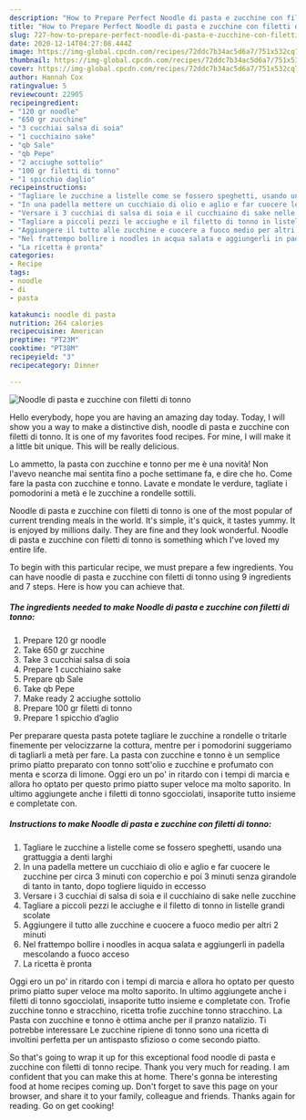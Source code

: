 ```yaml
---
description: "How to Prepare Perfect Noodle di pasta e zucchine con filetti di tonno"
title: "How to Prepare Perfect Noodle di pasta e zucchine con filetti di tonno"
slug: 727-how-to-prepare-perfect-noodle-di-pasta-e-zucchine-con-filetti-di-tonno
date: 2020-12-14T04:27:08.444Z
image: https://img-global.cpcdn.com/recipes/72ddc7b34ac5d6a7/751x532cq70/noodle-di-pasta-e-zucchine-con-filetti-di-tonno-recipe-main-photo.jpg
thumbnail: https://img-global.cpcdn.com/recipes/72ddc7b34ac5d6a7/751x532cq70/noodle-di-pasta-e-zucchine-con-filetti-di-tonno-recipe-main-photo.jpg
cover: https://img-global.cpcdn.com/recipes/72ddc7b34ac5d6a7/751x532cq70/noodle-di-pasta-e-zucchine-con-filetti-di-tonno-recipe-main-photo.jpg
author: Hannah Cox
ratingvalue: 5
reviewcount: 22905
recipeingredient:
- "120 gr noodle"
- "650 gr zucchine"
- "3 cucchiai salsa di soia"
- "1 cucchiaino sake"
- "qb Sale"
- "qb Pepe"
- "2 acciughe sottolio"
- "100 gr filetti di tonno"
- "1 spicchio daglio"
recipeinstructions:
- "Tagliare le zucchine a listelle come se fossero speghetti, usando una grattuggia a denti larghi"
- "In una padella mettere un cucchiaio di olio e aglio e far cuocere le zucchine per circa 3 minuti con coperchio e poi 3 minuti senza girandole di tanto in tanto, dopo togliere liquido in eccesso"
- "Versare i 3 cucchiai di salsa di soia e il cucchiaino di sake nelle zucchine"
- "Tagliare a piccoli pezzi le acciughe e il filetto di tonno in listelle grandi scolate"
- "Aggiungere il tutto alle zucchine e cuocere a fuoco medio per altri 2 minuti"
- "Nel frattempo bollire i noodles in acqua salata e aggiungerli in padella mescolando a fuoco acceso"
- "La ricetta è pronta"
categories:
- Recipe
tags:
- noodle
- di
- pasta

katakunci: noodle di pasta 
nutrition: 264 calories
recipecuisine: American
preptime: "PT23M"
cooktime: "PT38M"
recipeyield: "3"
recipecategory: Dinner

---
```



![Noodle di pasta e zucchine con filetti di tonno](https://img-global.cpcdn.com/recipes/72ddc7b34ac5d6a7/751x532cq70/noodle-di-pasta-e-zucchine-con-filetti-di-tonno-recipe-main-photo.jpg)

Hello everybody, hope you are having an amazing day today. Today, I will show you a way to make a distinctive dish, noodle di pasta e zucchine con filetti di tonno. It is one of my favorites food recipes. For mine, I will make it a little bit unique. This will be really delicious.

Lo ammetto, la pasta con zucchine e tonno per me è una novità! Non l&#39;avevo neanche mai sentita fino a poche settimane fa, e dire che ho. Come fare la pasta con zucchine e tonno. Lavate e mondate le verdure, tagliate i pomodorini a metà e le zucchine a rondelle sottili.

Noodle di pasta e zucchine con filetti di tonno is one of the most popular of current trending meals in the world. It's simple, it's quick, it tastes yummy. It is enjoyed by millions daily. They are fine and they look wonderful. Noodle di pasta e zucchine con filetti di tonno is something which I've loved my entire life.


To begin with this particular recipe, we must prepare a few ingredients. You can have noodle di pasta e zucchine con filetti di tonno using 9 ingredients and 7 steps. Here is how you can achieve that.

<!--inarticleads1-->

##### The ingredients needed to make Noodle di pasta e zucchine con filetti di tonno:

1. Prepare 120 gr noodle
1. Take 650 gr zucchine
1. Take 3 cucchiai salsa di soia
1. Prepare 1 cucchiaino sake
1. Prepare qb Sale
1. Take qb Pepe
1. Make ready 2 acciughe sottolio
1. Prepare 100 gr filetti di tonno
1. Prepare 1 spicchio d’aglio


Per preparare questa pasta potete tagliare le zucchine a rondelle o tritarle finemente per velocizzarne la cottura, mentre per i pomodorini suggeriamo di tagliarli a metà per fare. La pasta con zucchine e tonno è un semplice primo piatto preparato con tonno sott&#39;olio e zucchine e profumato con menta e scorza di limone. Oggi ero un po&#39; in ritardo con i tempi di marcia e allora ho optato per questo primo piatto super veloce ma molto saporito. In ultimo aggiungete anche i filetti di tonno sgocciolati, insaporite tutto insieme e completate con. 

<!--inarticleads2-->

##### Instructions to make Noodle di pasta e zucchine con filetti di tonno:

1. Tagliare le zucchine a listelle come se fossero speghetti, usando una grattuggia a denti larghi
1. In una padella mettere un cucchiaio di olio e aglio e far cuocere le zucchine per circa 3 minuti con coperchio e poi 3 minuti senza girandole di tanto in tanto, dopo togliere liquido in eccesso
1. Versare i 3 cucchiai di salsa di soia e il cucchiaino di sake nelle zucchine
1. Tagliare a piccoli pezzi le acciughe e il filetto di tonno in listelle grandi scolate
1. Aggiungere il tutto alle zucchine e cuocere a fuoco medio per altri 2 minuti
1. Nel frattempo bollire i noodles in acqua salata e aggiungerli in padella mescolando a fuoco acceso
1. La ricetta è pronta


Oggi ero un po&#39; in ritardo con i tempi di marcia e allora ho optato per questo primo piatto super veloce ma molto saporito. In ultimo aggiungete anche i filetti di tonno sgocciolati, insaporite tutto insieme e completate con. Trofie zucchine tonno e stracchino, ricetta trofie zucchine tonno stracchino. La Pasta con zucchine e tonno è ottima anche per il pranzo natalizio. Ti potrebbe interessare Le zucchine ripiene di tonno sono una ricetta di involtini perfetta per un antispasto sfizioso o come secondo piatto. 

So that's going to wrap it up for this exceptional food noodle di pasta e zucchine con filetti di tonno recipe. Thank you very much for reading. I am confident that you can make this at home. There's gonna be interesting food at home recipes coming up. Don't forget to save this page on your browser, and share it to your family, colleague and friends. Thanks again for reading. Go on get cooking!
